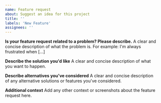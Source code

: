 ```yaml
---
name: Feature request
about: Suggest an idea for this project
title: ''
labels: 'New Feature'
assignees: ''
---
```


**Is your feature request related to a problem? Please describe.**
A clear and concise description of what the problem is. For example: I'm always frustrated when [...]


**Describe the solution you'd like**
A clear and concise description of what you want to happen.


**Describe alternatives you've considered**
A clear and concise description of any alternative solutions or features you've considered.


**Additional context**
Add any other context or screenshots about the feature request here.
